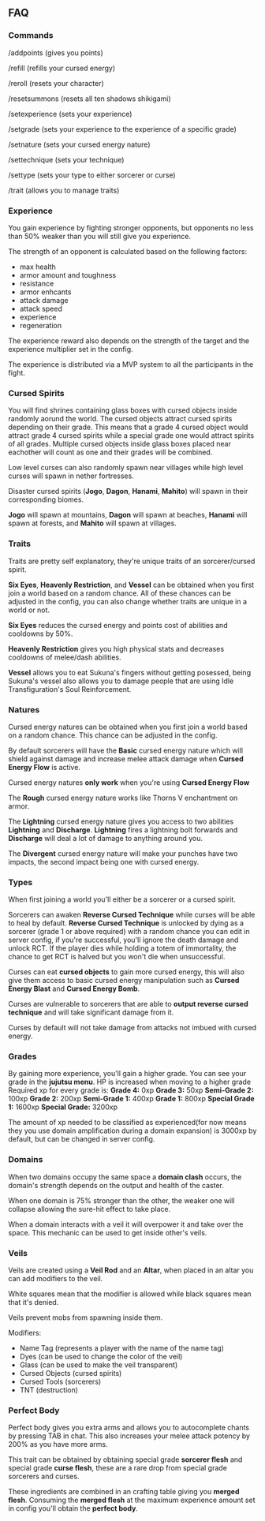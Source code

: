## FAQ

### Commands
/addpoints (gives you points)

/refill (refills your cursed energy)

/reroll (resets your character)

/resetsummons (resets all ten shadows shikigami)

/setexperience (sets your experience)

/setgrade (sets your experience to the experience of a specific grade)

/setnature (sets your cursed energy nature)

/settechnique (sets your technique)

/settype (sets your type to either sorcerer or curse)

/trait (allows you to manage traits)

### Experience

You gain experience by fighting stronger opponents, but opponents no less than 50% weaker than you will still give you experience.

The strength of an opponent is calculated based on the following factors:

- max health
- armor amount and toughness
- resistance
- armor enhcants
- attack damage
- attack speed
- experience
- regeneration

The experience reward also depends on the strength of the target and the experience multiplier set in the config.

The experience is distributed via a MVP system to all the participants in the fight.

### Cursed Spirits

You will find shrines containing glass boxes with cursed objects inside randomly aorund the world.
The cursed objects attract cursed spirits depending on their grade. This means that a grade 4 cursed object would attract grade 4 cursed spirits while a special grade one would attract spirits of all grades.
Multiple cursed objects inside glass boxes placed near eachother will count as one and their grades will be combined.

Low level curses can also randomly spawn near villages while high level curses will spawn in nether fortresses.

Disaster cursed spirits (**Jogo**, **Dagon**, **Hanami**, **Mahito**) will spawn in their corresponding biomes.

**Jogo** will spawn at mountains, **Dagon** will spawn at beaches, **Hanami** will spawn at forests, and **Mahito** will spawn at villages.

### Traits

Traits are pretty self explanatory, they're unique traits of an sorcerer/cursed spirit.

**Six Eyes**, **Heavenly Restriction**, and **Vessel** can be obtained when you first join a world based on a random chance.
All of these chances can be adjusted in the config, you can also change whether traits are unique in a world or not.

**Six Eyes** reduces the cursed energy and points cost of abilities and cooldowns by 50%.

**Heavenly Restriction** gives you high physical stats and decreases cooldowns of melee/dash abilities.

**Vessel** allows you to eat Sukuna's fingers without getting posessed, being Sukuna's vessel also allows you to damage people that are using Idle Transfiguration's Soul Reinforcement.

### Natures

Cursed energy natures can be obtained when you first join a world based on a random chance. This chance can be adjusted in the config.

By default sorcerers will have the **Basic** cursed energy nature which will shield against damage and increase melee attack damage when **Cursed Energy Flow** is active.

Cursed energy natures **only work** when you're using **Cursed Energy Flow**

The **Rough** cursed energy nature works like Thorns V enchantment on armor.

The **Lightning** cursed energy nature gives you access to two abilities **Lightning** and **Discharge**.
**Lightning** fires a lightning bolt forwards and **Discharge** will deal a lot of damage to anything around you.

The **Divergent** cursed energy nature will make your punches have two impacts, the second impact being one with cursed energy.

### Types

When first joining a world you'll either be a sorcerer or a cursed spirit.

Sorcerers can awaken **Reverse Cursed Technique** while curses will be able to heal by default.
**Reverse Cursed Technique** is unlocked by dying as a sorcerer (grade 1 or above required) with a random chance you can edit in server config, if you're successful, you'll ignore the death damage and unlock RCT.
If the player dies while holding a totem of immortality, the chance to get RCT is halved but you won't die when unsuccessful.

Curses can eat **cursed objects** to gain more cursed energy, this will also give them access to basic cursed energy manipulation such as **Cursed Energy Blast** and **Cursed Energy Bomb**.

Curses are vulnerable to sorcerers that are able to **output reverse cursed technique** and will take significant damage from it.

Curses by default will not take damage from attacks not imbued with cursed energy.

### Grades

By gaining more experience, you'll gain a higher grade. You can see your grade in the **jujutsu menu**. HP is increased when moving to a higher grade
Required xp for every grade is:
**Grade 4:** 0xp
**Grade 3:** 50xp
**Semi-Grade 2:** 100xp
**Grade 2:** 200xp
**Semi-Grade 1:** 400xp
**Grade 1:** 800xp
**Special Grade 1:** 1600xp
**Special Grade:** 3200xp

The amount of xp needed to be classified as experienced(for now means they you use domain amplification during a domain expansion) is 3000xp by default, but can be changed in server config.

### Domains

When two domains occupy the same space a **domain clash** occurs, the domain's strength depends on the output and health of the caster.

When one domain is 75% stronger than the other, the weaker one will collapse allowing the sure-hit effect to take place.

When a domain interacts with a veil it will overpower it and take over the space. This mechanic can be used to get inside other's veils.

### Veils

Veils are created using a **Veil Rod** and an **Altar**, when placed in an altar you can add modifiers to the veil.

White squares mean that the modifier is allowed while black squares mean that it's denied.

Veils prevent mobs from spawning inside them.

Modifiers:

- Name Tag (represents a player with the name of the name tag)
- Dyes (can be used to change the color of the veil)
- Glass (can be used to make the veil transparent)
- Cursed Objects (cursed spirits)
- Cursed Tools (sorcerers)
- TNT (destruction)

### Perfect Body

Perfect body gives you extra arms and allows you to autocomplete chants by pressing TAB in chat.
This also increases your melee attack potency by 200% as you have more arms.

This trait can be obtained by obtaining special grade **sorcerer flesh** and special grade **curse flesh**, these are a rare drop from special grade sorcerers and curses.

These ingredients are combined in an crafting table giving you **merged flesh**.
Consuming the **merged flesh** at the maximum experience amount set in config you'll obtain the **perfect body**.
